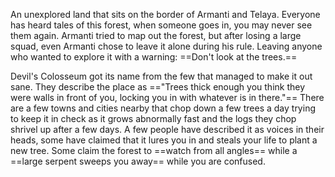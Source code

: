 An unexplored land that sits on the border of Armanti and Telaya. Everyone has heard tales of this forest, when someone goes in, you may never see them again. Armanti tried to map out the forest, but after losing a large squad, even Armanti chose to leave it alone during his rule. Leaving anyone who wanted to explore it with a warning: ==Don't look at the trees.==

Devil's Colosseum got its name from the few that managed to make it out sane. They describe the place as =="Trees thick enough you think they were walls in front of you, locking you in with whatever is in there."== There are a few towns and cities nearby that chop down a few trees a day trying to keep it in check as it grows abnormally fast and the logs they chop shrivel up after a few days. A few people have described it as voices in their heads, some have claimed that it lures you in and steals your life to plant a new tree. Some claim the forest to ==watch from all angles== while a ==large serpent sweeps you away== while you are confused.